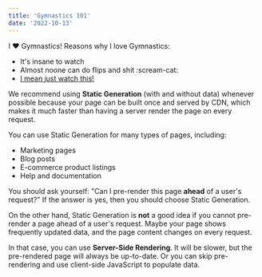 ```yaml
---
title: 'Gymnastics 101'
date: '2022-10-13'
---
```

I :heart: Gymnastics! Reasons why I love Gymnastics:

- It's insane to watch
- Almost noone can do flips and shit :scream-cat:
- [I mean just watch this!](https://www.youtube.com/watch?v=-5OA01CKDhs)


We recommend using **Static Generation** (with and without data) whenever possible because your page can be built once and served by CDN, which makes it much faster than having a server render the page on every request.

You can use Static Generation for many types of pages, including:

- Marketing pages
- Blog posts
- E-commerce product listings
- Help and documentation

You should ask yourself: "Can I pre-render this page **ahead** of a user's request?" If the answer is yes, then you should choose Static Generation.

On the other hand, Static Generation is **not** a good idea if you cannot pre-render a page ahead of a user's request. Maybe your page shows frequently updated data, and the page content changes on every request.

In that case, you can use **Server-Side Rendering**. It will be slower, but the pre-rendered page will always be up-to-date. Or you can skip pre-rendering and use client-side JavaScript to populate data.
